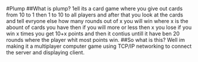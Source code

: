 #Plump
##What is plump?
1ell its a card game where you give out cards from 10 to 1 then 1 to 10 to all players and after that you look at the cards and tell evryone else how many rounds out of x you will win where x is the abount of cards you have then if you will more or less then x you lose if you win x times you get 10+x points and then it contius untill it have ben 20 rounds where the player whit most points win.
##So what is this?
Well im making it a multiplayer computer game using TCP/IP networking to connect the server and displaying client.
